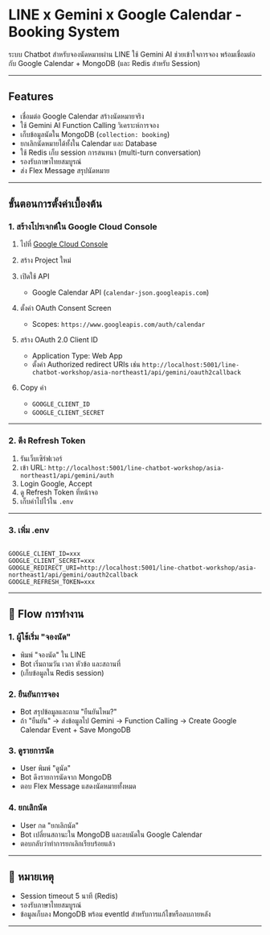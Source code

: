 
# LINE x Gemini x Google Calendar - Booking System

ระบบ Chatbot สำหรับจองนัดหมายผ่าน LINE ใช้ Gemini AI ช่วยเข้าใจการจอง พร้อมเชื่อมต่อกับ Google Calendar + MongoDB (และ Redis สำหรับ Session)

---

##  Features
- เชื่อมต่อ Google Calendar สร้างนัดหมายจริง
- ใช้ Gemini AI Function Calling วิเคราะห์การจอง
- เก็บข้อมูลนัดใน MongoDB (`collection: booking`)
- ยกเลิกนัดหมายได้ทั้งใน Calendar และ Database
- ใช้ Redis เก็บ session การสนทนา (multi-turn conversation)
- รองรับภาษาไทยสมบูรณ์
- ส่ง Flex Message สรุปนัดหมาย

---

## ขั้นตอนการตั้งค่าเบื้องต้น

### 1. สร้างโปรเจกต์ใน Google Cloud Console

1. ไปที่ [Google Cloud Console](https://console.cloud.google.com/)
2. สร้าง Project ใหม่
3. เปิดใช้ API
   - Google Calendar API (`calendar-json.googleapis.com`)
4. ตั้งค่า OAuth Consent Screen
   - Scopes: `https://www.googleapis.com/auth/calendar`
5. สร้าง OAuth 2.0 Client ID
   - Application Type: Web App
   - ตั้งค่า Authorized redirect URIs เช่น `http://localhost:5001/line-chatbot-workshop/asia-northeast1/api/gemini/oauth2callback`

6. Copy ค่า
   - `GOOGLE_CLIENT_ID`
   - `GOOGLE_CLIENT_SECRET`

---

### 2. ดึง Refresh Token

1. รันเว็บเซิร์ฟเวอร์
2. เข้า URL: `http://localhost:5001/line-chatbot-workshop/asia-northeast1/api/gemini/auth`
3. Login Google, Accept
4. ดู Refresh Token ที่หน้าจอ
5. เก็บค่าไปไว้ใน `.env`

---

### 3. เพิ่ม .env

```dotenv

GOOGLE_CLIENT_ID=xxx
GOOGLE_CLIENT_SECRET=xxx
GOOGLE_REDIRECT_URI=http://localhost:5001/line-chatbot-workshop/asia-northeast1/api/gemini/oauth2callback
GOOGLE_REFRESH_TOKEN=xxx

```

---

## 🧠 Flow การทำงาน

### 1. ผู้ใช้เริ่ม "จองนัด"
- พิมพ์ "จองนัด" ใน LINE
- Bot เริ่มถามวัน เวลา หัวข้อ และสถานที่
- (เก็บข้อมูลใน Redis session)

### 2. ยืนยันการจอง
- Bot สรุปข้อมูลและถาม "ยืนยันไหม?"
- ถ้า "ยืนยัน" → ส่งข้อมูลไป Gemini → Function Calling → Create Google Calendar Event + Save MongoDB

### 3. ดูรายการนัด
- User พิมพ์ "ดูนัด"
- Bot ดึงรายการนัดจาก MongoDB
- ตอบ Flex Message แสดงนัดหมายทั้งหมด

### 4. ยกเลิกนัด
- User กด "ยกเลิกนัด"
- Bot เปลี่ยนสถานะใน MongoDB และลบนัดใน Google Calendar
- ตอบกลับว่าทำการยกเลิกเรียบร้อยแล้ว

---

## 📢 หมายเหตุ
- Session timeout 5 นาที (Redis)
- รองรับภาษาไทยสมบูรณ์
- ข้อมูลเก็บลง MongoDB พร้อม eventId สำหรับการแก้ไขหรือลบภายหลัง

---
